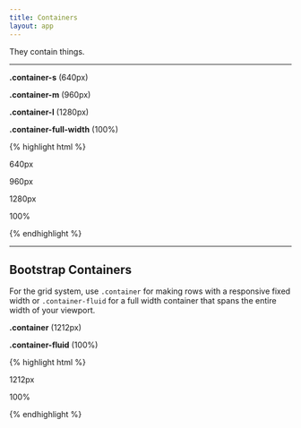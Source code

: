 ```yaml
---
title: Containers
layout: app
---
```


<p class="t-4">They contain things.</p>

<hr />


<div class="container-s bg-c-g200 p-4 m-bottom-4 u-border-radius">
	<p class="m-0"><strong>.container-s</strong> (640px)</p>
</div>

<div class="container-m bg-c-g200 p-4 m-bottom-4 u-border-radius">
	<p class="m-0"><strong>.container-m</strong> (960px)</p>
</div>


<div class="container-l bg-c-g200 p-4 m-bottom-4 u-border-radius">
	<p class="m-0"><strong>.container-l</strong> (1280px)</p>
</div>

<div class="container-full-width bg-c-g200 p-4 m-bottom-4 u-border-radius">
	<p class="m-0"><strong>.container-full-width</strong> (100%)</p>
</div>


{% highlight html %}
<div class="container-s">
	<p>640px</p>
</div>
<div class="container-m">
	<p>960px</p>
</div>
<div class="container-l">
	<p>1280px</p>
</div>
<div class="container-full-width">
	<p>100%</p>
</div>
{% endhighlight %}



<hr />

## Bootstrap Containers

For the grid system, use <code>.container</code> for making rows with a responsive fixed width or <code>.container-fluid</code> for a full width container that spans the entire width of your viewport.

<div class="container bg-c-g200 p-4 m-bottom-4 u-border-radius">
	<p class="m-0"><strong>.container</strong> (1212px)</p>
</div>

<div class="container-fluid bg-c-g200 p-4 m-bottom-4 u-border-radius">
	<p class="m-0"><strong>.container-fluid</strong> (100%)</p>
</div>

{% highlight html %}
<div class="container">
	<p>1212px</p>
</div>
<div class="container-fluid">
	<p>100%</p>
</div>
{% endhighlight %}